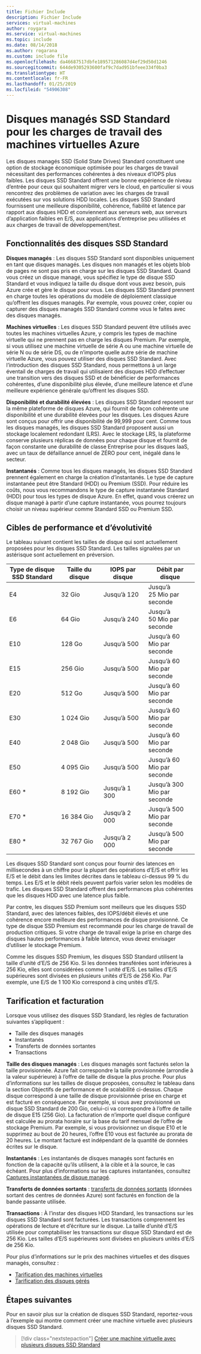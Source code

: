 ```yaml
---
title: Fichier Include
description: Fichier Include
services: virtual-machines
author: roygara
ms.service: virtual-machines
ms.topic: include
ms.date: 08/14/2018
ms.author: rogarana
ms.custom: include file
ms.openlocfilehash: da46687517dbfe189571286087d4ef29d50d1246
ms.sourcegitcommit: 644de9305293600faf9c7dad951bfeee334f0ba3
ms.translationtype: HT
ms.contentlocale: fr-FR
ms.lasthandoff: 01/25/2019
ms.locfileid: "54906308"
---
```

# <a name="standard-ssd-managed-disks-for-azure-virtual-machine-workloads"></a>Disques managés SSD Standard pour les charges de travail des machines virtuelles Azure

Les disques managés SSD (Solid State Drives) Standard constituent une option de stockage économique optimisée pour les charges de travail nécessitant des performances cohérentes à des niveaux d’IOPS plus faibles. Les disques SSD Standard offrent une bonne expérience de niveau d’entrée pour ceux qui souhaitent migrer vers le cloud, en particulier si vous rencontrez des problèmes de variation avec les charges de travail exécutées sur vos solutions HDD locales. Les disques SSD Standard fournissent une meilleure disponibilité, cohérence, fiabilité et latence par rapport aux disques HDD et conviennent aux serveurs web, aux serveurs d’application faibles en E/S, aux applications d’entreprise peu utilisées et aux charges de travail de développement/test.

## <a name="standard-ssd-features"></a>Fonctionnalités des disques SSD Standard

**Disques managés** : Les disques SSD Standard sont disponibles uniquement en tant que disques managés. Les disques non managés et les objets blob de pages ne sont pas pris en charge sur les disques SSD Standard. Quand vous créez un disque managé, vous spécifiez le type de disque SSD Standard et vous indiquez la taille du disque dont vous avez besoin, puis Azure crée et gère le disque pour vous.
Les disques SSD Standard prennent en charge toutes les opérations du modèle de déploiement classique qu’offrent les disques managés. Par exemple, vous pouvez créer, copier ou capturer des disques managés SSD Standard comme vous le faites avec des disques managés.

**Machines virtuelles** : Les disques SSD Standard peuvent être utilisés avec toutes les machines virtuelles Azure, y compris les types de machine virtuelle qui ne prennent pas en charge les disques Premium. Par exemple, si vous utilisez une machine virtuelle de série A ou une machine virtuelle de série N ou de série DS, ou de n’importe quelle autre série de machine virtuelle Azure, vous pouvez utiliser des disques SSD Standard. Avec l’introduction des disques SSD Standard, nous permettons à un large éventail de charges de travail qui utilisaient des disques HDD d’effectuer une transition vers des disques SSD et de bénéficier de performances cohérentes, d’une disponibilité plus élevée, d’une meilleure latence et d’une meilleure expérience générale qu’offrent les disques SSD.

**Disponibilité et durabilité élevées** : Les disques SSD Standard reposent sur la même plateforme de disques Azure, qui fournit de façon cohérente une disponibilité et une durabilité élevées pour les disques. Les disques Azure sont conçus pour offrir une disponibilité de 99,999 pour cent. Comme tous les disques managés, les disques SSD Standard proposent aussi un stockage localement redondant (LRS). Avec le stockage LRS, la plateforme conserve plusieurs réplicas de données pour chaque disque et fournit de façon constante une durabilité de classe Entreprise pour les disques IaaS, avec un taux de défaillance annuel de ZÉRO pour cent, inégalé dans le secteur.

**Instantanés** : Comme tous les disques managés, les disques SSD Standard prennent également en charge la création d’instantanés. Le type de capture instantanée peut être Standard (HDD) ou Premium (SSD). Pour réduire les coûts, nous vous recommandons le type de capture instantanée Standard (HDD) pour tous les types de disque Azure. En effet, quand vous créerez un disque managé à partir d’une capture instantanée, vous pourrez toujours choisir un niveau supérieur comme Standard SSD ou Premium SSD.

## <a name="scalability-and-performance-targets"></a>Cibles de performance et d’évolutivité

Le tableau suivant contient les tailles de disque qui sont actuellement proposées pour les disques SSD Standard. Les tailles signalées par un astérisque sont actuellement en préversion.

|Type de disque SSD Standard  |Taille du disque  |IOPS par disque  |Débit par disque  |
|---------|---------|---------|---------|
|E4     |32 Gio         |Jusqu’à 120         |Jusqu’à 25 Mio par seconde         |
|E6     |64 Gio         |Jusqu’à 240         |Jusqu’à 50 Mio par seconde         |
|E10     |128 Go         |Jusqu’à 500         |Jusqu’à 60 Mio par seconde         |
|E15     |256 Gio         |Jusqu’à 500         |Jusqu’à 60 Mio par seconde         |
|E20     |512 Go         |Jusqu’à 500         |Jusqu’à 60 Mio par seconde         |
|E30     |1 024 Gio       |Jusqu’à 500         |Jusqu’à 60 Mio par seconde         |
|E40     |2 048 Gio       |Jusqu’à 500         |Jusqu’à 60 Mio par seconde         |
|E50     |4 095 Gio       |Jusqu’à 500         |Jusqu’à 60 Mio par seconde         |
|E60 *     |8 192 Gio       |Jusqu’à 1 300       |Jusqu’à 300 Mio par seconde        |
|E70 *    |16 384 Gio      |Jusqu’à 2 000       |Jusqu’à 500 Mio par seconde        |
|E80 *    |32 767 Gio      |Jusqu’à 2 000       |Jusqu’à 500 Mio par seconde        |

Les disques SSD Standard sont conçus pour fournir des latences en millisecondes à un chiffre pour la plupart des opérations d’E/S et offrir les E/S et le débit dans les limites décrites dans le tableau ci-dessus 99 % du temps. Les E/S et le débit réels peuvent parfois varier selon les modèles de trafic. Les disques SSD Standard offrent des performances plus cohérentes que les disques HDD avec une latence plus faible.

Par contre, les disques SSD Premium sont meilleurs que les disques SSD Standard, avec des latences faibles, des IOPS/débit élevés et une cohérence encore meilleure des performances de disque provisionné. Ce type de disque SSD Premium est recommandé pour les charge de travail de production critiques. Si votre charge de travail exige la prise en charge des disques hautes performances à faible latence, vous devez envisager d’utiliser le stockage Premium.

Comme les disques SSD Premium, les disques SSD Standard utilisent la taille d’unité d’E/S de 256 Kio. Si les données transférées sont inférieures à 256 Kio, elles sont considérées comme 1 unité d’E/S. Les tailles d’E/S supérieures sont divisées en plusieurs unités d’E/S de 256 Kio. Par exemple, une E/S de 1 100 Kio correspond à cinq unités d’E/S.

## <a name="pricing-and-billing"></a>Tarification et facturation

Lorsque vous utilisez des disques SSD Standard, les règles de facturation suivantes s’appliquent :

- Taille des disques managés
- Instantanés
- Transferts de données sortantes
- Transactions

**Taille des disques managés** : Les disques managés sont facturés selon la taille provisionnée. Azure fait correspondre la taille provisionnée (arrondie à la valeur supérieure) à l’offre de taille de disque la plus proche. Pour plus d’informations sur les tailles de disque proposées, consultez le tableau dans la section Objectifs de performance et de scalabilité ci-dessus. Chaque disque correspond à une taille de disque provisionnée prise en charge et est facturé en conséquence. Par exemple, si vous avez provisionné un disque SSD Standard de 200 Gio, celui-ci va correspondre à l’offre de taille de disque E15 (256 Gio). La facturation de n’importe quel disque configuré est calculée au prorata horaire sur la base du tarif mensuel de l’offre de stockage Premium. Par exemple, si vous provisionnez un disque E10 et le supprimez au bout de 20 heures, l’offre E10 vous est facturée au prorata de 20 heures. Le montant facturé est indépendant de la quantité de données écrites sur le disque.

**Instantanés** : Les instantanés de disques managés sont facturés en fonction de la capacité qu’ils utilisent, à la cible et à la source, le cas échéant. Pour plus d’informations sur les captures instantanées, consultez [Captures instantanées de disque managé](https://docs.microsoft.com/azure/virtual-machines/windows/managed-disks-overview#managed-disk-snapshots).

**Transferts de données sortants** : [transferts de données sortants](https://azure.microsoft.com/pricing/details/bandwidth/) (données sortant des centres de données Azure) sont facturés en fonction de la bande passante utilisée.

**Transactions** : À l’instar des disques HDD Standard, les transactions sur les disques SSD Standard sont facturées. Les transactions comprennent les opérations de lecture et d’écriture sur le disque. La taille d’unité d’E/S utilisée pour comptabiliser les transactions sur disque SSD Standard est de 256 Kio. Les tailles d’E/S supérieures sont divisées en plusieurs unités d’E/S de 256 Kio.

Pour plus d’informations sur le prix des machines virtuelles et des disques managés, consultez :

- [Tarification des machines virtuelles](https://azure.microsoft.com/pricing/details/virtual-machines/linux/)
- [Tarification des disques gérés](https://azure.microsoft.com/pricing/details/managed-disks/)

## <a name="next-steps"></a>Étapes suivantes

Pour en savoir plus sur la création de disques SSD Standard, reportez-vous à l’exemple qui montre comment créer une machine virtuelle avec plusieurs disques SSD Standard.

> [!div class="nextstepaction"]
> [Créer une machine virtuelle avec plusieurs disques SSD Standard](https://github.com/azure/azure-quickstart-templates/tree/master/101-vm-with-standardssd-disk/)
